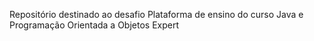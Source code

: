 Repositório destinado ao desafio Plataforma de ensino do curso Java e Programação Orientada a Objetos Expert